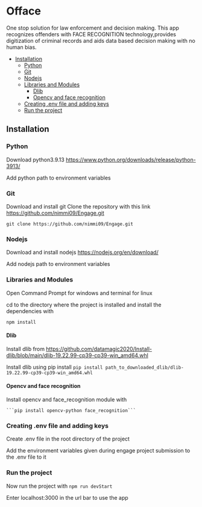 # Offace
One stop solution for law enforcement and decision making.
This app recognizes offenders with FACE RECOGNITION technology,provides digitization of criminal records and aids data based decision making with no human bias. 
- [Installation](#installation)
  * [Python](#python)
  * [Git](#git)
  * [Nodejs](#nodejs)
  * [Libraries and Modules](#libraries-and-modules)
    + [Dlib](#dlib)
    + [Opencv and face recognition](#opencv-and-face-recognition)
  * [Creating .env file and adding keys](#creating-env-file-and-adding-keys)
  * [Run the project](#run-the-project)





 

## Installation
### Python

 Download python3.9.13 
https://www.python.org/downloads/release/python-3913/

 Add python path to environment variables

### Git

 Download and install git
 Clone the repository with this link https://github.com/nimmi09/Engage.git

   ```git clone https://github.com/nimmi09/Engage.git```
  
 ### Nodejs

 Download and install nodejs https://nodejs.org/en/download/

 Add nodejs path to environment variables
 
 ### Libraries and Modules

 Open Command Prompt for windows and terminal for linux

 cd to the directory where the project is installed and install the dependencies with

   ```npm install```

#### Dlib
 Install dlib from https://github.com/datamagic2020/Install-dlib/blob/main/dlib-19.22.99-cp39-cp39-win_amd64.whl

 Install dlib using pip install 
    ```pip install path_to_downloaded_dlib/dlib-19.22.99-cp39-cp39-win_amd64.whl```
#### Opencv and face recognition

 Install opencv and face_recognition module with 

    ```pip install opencv-python face_recognition```

### Creating .env file and adding keys 
 Create .env file in the root directory of the project

 Add the environment variables given during engage project submission to the .env file to it

### Run the project

 Now run the project with ```npm run devStart```

 Enter localhost:3000 in the url bar to use the app


    
